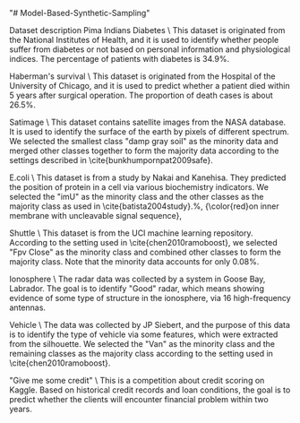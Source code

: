 "# Model-Based-Synthetic-Sampling" 

Dataset description
Pima Indians Diabetes \\
This dataset is originated from the National Institutes of Health, and it is used to identify whether people suffer from diabetes or not based on personal information and physiological indices. The percentage of patients with diabetes is 34.9\%.
    
Haberman's survival \\
This dataset is originated from the Hospital of the University of Chicago, and it is used to predict whether a patient died within 5 years after surgical operation. The proportion of death cases is about 26.5\%.
    
Satimage \\
This dataset contains satellite images from the NASA database. It is used to identify the surface of the earth by pixels of different spectrum. We selected the smallest class "damp gray soil" as the minority data and merged other classes together to form the majority data according to the settings described in \cite{bunkhumpornpat2009safe}.
    
E.coli \\
This dataset is from a study by Nakai and Kanehisa. They predicted the position of protein in a cell via various biochemistry indicators. We selected the "imU" as the minority class and the other classes as the majority class as used in \cite{batista2004study}.%, {\color{red}on inner membrane with uncleavable signal sequence},
    
Shuttle \\
This dataset is from the UCI machine learning repository. According to the setting used in \cite{chen2010ramoboost}, we selected "Fpv Close" as the minority class and combined other classes to form the majority class. Note that the minority data accounts for only 0.08\%. 
    
Ionosphere \\
The radar data was collected by a system in Goose Bay, Labrador. The goal is to identify "Good" radar, which means showing evidence of some type of structure in the ionosphere, via 16 high-frequency antennas.

Vehicle \\
The data was collected by JP Siebert, and the purpose of this data is to identify the type of vehicle via some features, which were extracted from the silhouette. We selected the "Van" as the minority class and the remaining classes as the majority class according to the setting used in \cite{chen2010ramoboost}.
    
"Give me some credit" \\
This is a competition about credit scoring on Kaggle. Based on historical credit records and loan conditions, the goal is to predict whether the clients will encounter financial problem within two years.

